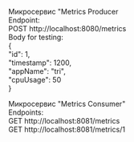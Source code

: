 Mикросервис "Metrics Producer  
Endpoint:    
POST http://localhost:8080/metrics  
Body for testing:  
{  
  "id": 1,  
  "timestamp": 1200,  
  "appName": "tri",  
  "cpuUsage": 50  
}  

Микросервис "Metrics Consumer"  
Endpoints:  
GET http://localhost:8081/metrics  
GET http://localhost:8081/metrics/1
